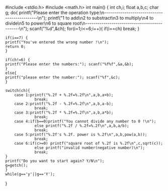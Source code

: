 #include <stdio.h>
#include <math.h>
int main()
{
	int ch,i;
	float a,b,c;
	char g;
	do{
		printf("Please enter the operation type:\n---------------------------------------------\n");
	printf("1 to add\n2 to substract\n3 to multiply\n4 to divide\n5 to power\n6 to square root\n---------------------------------------------\n");
	scanf("%d",&ch);
	for(i=1;i<=6;i++){
		if(i==ch) break;
	}
	
	if(i==7) {
	printf("You've entered the wrong number !\n");
	return 0;
	}
	
	if(ch!=6) {
	printf("Please enter the numbers:"); scanf("%f%f",&a,&b);
	}
	else{
	printf("please enter the number:"); scanf("%f",&c);
	}
 
	switch(ch){
		case 1:printf("%.2f + %.2f=%.2f\n",a,b,a+b);
				 break;
		case 2:printf("%.2f - %.2f=%.2f\n",a,b,a-b);
				 break;
		case 3:printf("%.2f * %.2f=%.2f\n",a,b,a*b);
				 break;
		case 4:if(b==0)printf("You cannot divide any number to 0 !\n");
				 else printf("%.2f / %.2f=%.2f\n",a,b,a/b);
				 break;
		case 5:printf("%.2f's %.2f. power is %.2f\n",a,b,pow(a,b));
				 break;
		case 6:if(c>=0) printf("square root of %.2f is %.2f\n",c,sqrt(c));
				 else printf("invalid number(negative number)\n");
				 break;
	}
	printf("Do you want to start again? Y/N\n");
	g=getch();
	}
	while(g=='y'||g=='Y');
}
